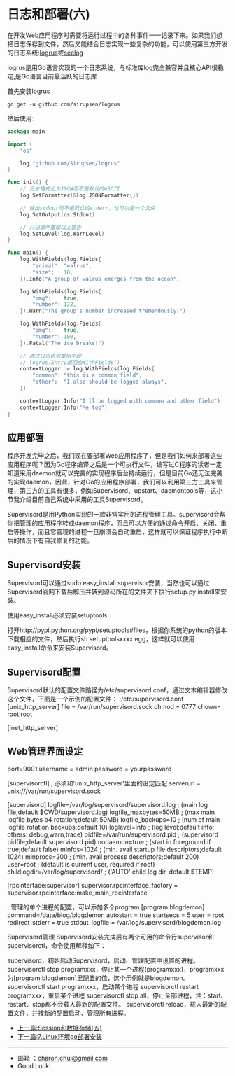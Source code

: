 日志和部署(六)
===

在开发Web应用程序时需要将运行过程中的各种事件一一记录下来。如果我们想把日志保存到文件，然后又能结合日志实现一些复杂的功能，可以使用第三方开发的日志系统:[logrus](https://github.com/sirupsen/logrus)或[seelog](https://github.com/cihub/seelog)

logrus是用Go语言实现的一个日志系统，与标准库log完全兼容并且核心API很稳定,是Go语言目前最活跃的日志库

首先安装logrus
```
go get -u github.com/sirupsen/logrus
```
然后使用:   

```go
package main

import (
	"os"

	log "github.com/Sirupsen/logrus"
)

func init() {
	// 日志格式化为JSON而不是默认的ASCII
	log.SetFormatter(&log.JSONFormatter{})

	// 输出stdout而不是默认的stderr，也可以是一个文件
	log.SetOutput(os.Stdout)

	// 只记录严重或以上警告
	log.SetLevel(log.WarnLevel)
}

func main() {
	log.WithFields(log.Fields{
		"animal": "walrus",
		"size":   10,
	}).Info("A group of walrus emerges from the ocean")

	log.WithFields(log.Fields{
		"omg":    true,
		"number": 122,
	}).Warn("The group's number increased tremendously!")

	log.WithFields(log.Fields{
		"omg":    true,
		"number": 100,
	}).Fatal("The ice breaks!")

	// 通过日志语句重用字段
	// logrus.Entry返回自WithFields()
	contextLogger := log.WithFields(log.Fields{
		"common": "this is a common field",
		"other":  "I also should be logged always",
	})

	contextLogger.Info("I'll be logged with common and other field")
	contextLogger.Info("Me too")
}
```

应用部署
---


程序开发完毕之后，我们现在要部署Web应用程序了，但是我们如何来部署这些应用程序呢？因为Go程序编译之后是一个可执行文件，编写过C程序的读者一定知道采用daemon就可以完美的实现程序后台持续运行，但是目前Go还无法完美的实现daemon，因此，针对Go的应用程序部署，我们可以利用第三方工具来管理，第三方的工具有很多，例如Supervisord、upstart、daemontools等，这小节我介绍目前自己系统中采用的工具Supervisord。

Supervisord是用Python实现的一款非常实用的进程管理工具。supervisord会帮你把管理的应用程序转成daemon程序，而且可以方便的通过命令开启、关闭、重启等操作，而且它管理的进程一旦崩溃会自动重启，这样就可以保证程序执行中断后的情况下有自我修复的功能。


Supervisord安装
---

Supervisord可以通过sudo easy_install supervisor安装，当然也可以通过Supervisord官网下载后解压并转到源码所在的文件夹下执行setup.py install来安装。

使用easy_install必须安装setuptools

打开http://pypi.python.org/pypi/setuptools#files，根据你系统的python的版本下载相应的文件，然后执行sh setuptoolsxxxx.egg，这样就可以使用easy_install命令来安装Supervisord。

Supervisord配置
---

Supervisord默认的配置文件路径为/etc/supervisord.conf，通过文本编辑器修改这个文件，下面是一个示例的配置文件：
;/etc/supervisord.conf
[unix_http_server]
file = /var/run/supervisord.sock
chmod = 0777
chown= root:root

[inet_http_server]

Web管理界面设定
---

port=9001
username = admin
password = yourpassword

[supervisorctl]
; 必须和'unix_http_server'里面的设定匹配
serverurl = unix:///var/run/supervisord.sock

[supervisord]
logfile=/var/log/supervisord/supervisord.log ; (main log file;default $CWD/supervisord.log)
logfile_maxbytes=50MB       ; (max main logfile bytes b4 rotation;default 50MB)
logfile_backups=10          ; (num of main logfile rotation backups;default 10)
loglevel=info               ; (log level;default info; others: debug,warn,trace)
pidfile=/var/run/supervisord.pid ; (supervisord pidfile;default supervisord.pid)
nodaemon=true              ; (start in foreground if true;default false)
minfds=1024                 ; (min. avail startup file descriptors;default 1024)
minprocs=200                ; (min. avail process descriptors;default 200)
user=root                 ; (default is current user, required if root)
childlogdir=/var/log/supervisord/            ; ('AUTO' child log dir, default $TEMP)

[rpcinterface:supervisor]
supervisor.rpcinterface_factory = supervisor.rpcinterface:make_main_rpcinterface

; 管理的单个进程的配置，可以添加多个program
[program:blogdemon]
command=/data/blog/blogdemon
autostart = true
startsecs = 5
user = root
redirect_stderr = true
stdout_logfile = /var/log/supervisord/blogdemon.log

Supervisord管理
Supervisord安装完成后有两个可用的命令行supervisor和supervisorctl，命令使用解释如下：

supervisord，初始启动Supervisord，启动、管理配置中设置的进程。
supervisorctl stop programxxx，停止某一个进程(programxxx)，programxxx为[program:blogdemon]里配置的值，这个示例就是blogdemon。
supervisorctl start programxxx，启动某个进程
supervisorctl restart programxxx，重启某个进程
supervisorctl stop all，停止全部进程，注：start、restart、stop都不会载入最新的配置文件。
supervisorctl reload，载入最新的配置文件，并按新的配置启动、管理所有进程。



- [上一篇:Session和数据存储(五)](https://github.com/CharonChui/GolangStudyNote/blob/master/Golang%E8%BF%9B%E8%A1%8CWeb%E5%BC%80%E5%8F%91/5.Session%E5%92%8C%E6%95%B0%E6%8D%AE%E5%AD%98%E5%82%A8(%E4%BA%94).md)
- [下一篇:7.Linux环境go部署安装](https://github.com/CharonChui/GolangStudyNote/blob/master/Golang%E8%BF%9B%E8%A1%8CWeb%E5%BC%80%E5%8F%91/7.Linux%E7%8E%AF%E5%A2%83go%E9%83%A8%E7%BD%B2%E5%AE%89%E8%A3%85.md)

---

- 邮箱 ：charon.chui@gmail.com  
- Good Luck! 
